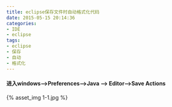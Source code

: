 ```yaml
---
title: eclipse保存文件时自动格式化代码
date: 2015-05-15 20:14:36
categories:
- IDE
- eclipse
tags:
- eclipse
- 保存
- 自动
- 格式化
---
```

#### 进入windows-->Preferences-->Java --> Editor-->Save Actions
{% asset_img 1-1.jpg %}

